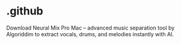 # .github
Download Neural Mix Pro Mac – advanced music separation tool by Algoriddim to extract vocals, drums, and melodies instantly with AI.  
